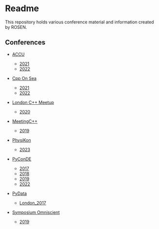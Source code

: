 Readme
======

This repository holds various conference material and information created by ROSEN.

Conferences
-----------

* [ACCU](./ACCU/)
  * [2021](./ACCU/2021/)
  * [2022](./ACCU/2022/)

* [Cpp On Sea](./CppOnSea/)
  * [2021](./CppOnSea/2020/)
  * [2022](./CppOnSea/2022/)

* [London C++ Meetup](./LondonCppMeetup/)
  * [2020](./LondonCppMeetup/2020/)

* [MeetingC++](./MeetingC++)

  * [2019](./MeetingC++/2019)

* [PhysiKon](./PhysiKon)

  * [2023](./PhysiKon/2023)

* [PyConDE](./PyConDE)

  * [2017](./PyConDE/2017)
  * [2018](./PyConDE/2018)
  * [2019](./PyConDE/2019)
  * [2022](./PyConDE/2022)

* [PyData](./PyData)

  * [London_2017](./PyData/London_2017)

* [Symposium Omniscient](./Symposium_Omniscient)

  * [2019](./Symposium_Omniscient/2019)
